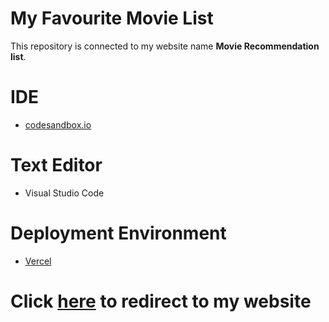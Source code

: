 # My Favourite Movie List
This repository is connected to my website name **Movie Recommendation list**. 

# IDE
- [codesandbox.io](https://codesandbox.io)

# Text Editor
- Visual Studio Code

# Deployment Environment
- [Vercel](https://vercel.com)

# Click [here](https://neog-my-fav-movies-list.vercel.app/) to redirect to my website
